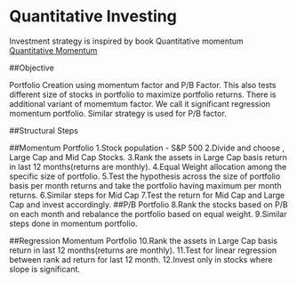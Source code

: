 # Quantitative Investing

Investment strategy is inspired by book Quantitative momentum [Quantitative Momentum](https://www.amazon.com/Quantitative-Momentum-Practitioners-Momentum-Based-Selection/dp/111923719X/ref=sr_1_1?ie=UTF8&qid=1478201274&sr=8-1&keywords=quantitative+momentum)

##Objective

Portfolio Creation using momentum factor and P/B Factor. This also tests different size of stocks in portfolio to maximize portfolio returns. There is additional variant of momemtum factor. We call it significant regression momentum portfolio. Similar strategy is used for P/B factor.

##Structural Steps

##Momentum Portfolio
1.Stock population - S&P 500
2.Divide and choose , Large Cap and Mid Cap Stocks.
3.Rank the assets in Large Cap basis return in last 12 months(returns are monthly).
4.Equal Weight allocation among the specific size of portfolio.
5.Test the hypothesis across the size of portfolio basis per month returns and take the portfolio having maximum per month returns.
6.Similar steps for Mid Cap
7.Test the return for Mid Cap and Large Cap and invest accordingly.
##P/B Portfolio
8.Rank the stocks based on P/B on each month and rebalance the portfolio based on equal weight.
9.Similar steps done in momentum portfolio.

##Regression Momentum Portfolio
10.Rank the assets in Large Cap basis return in last 12 months(returns are monthly).
11.Test for linear regression between rank ad return for last 12 month.
12.Invest only in stocks where slope is significant.








